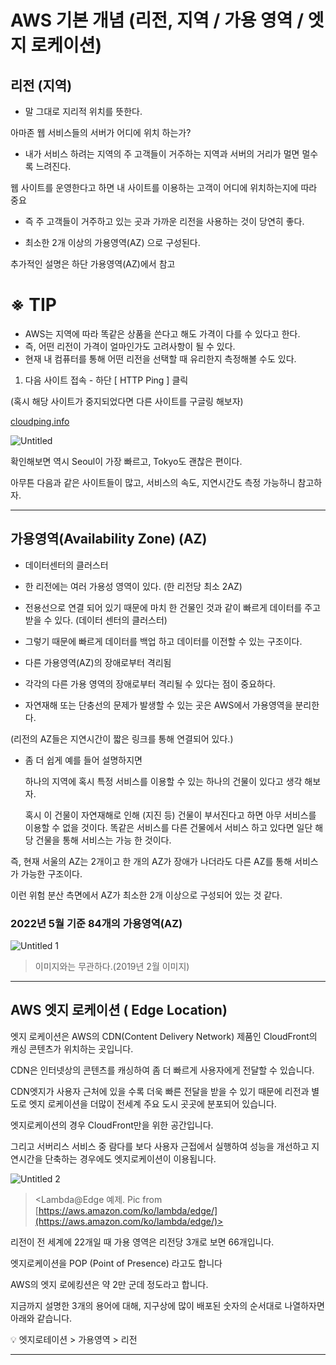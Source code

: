# AWS 기본 개념 (리전, 지역 / 가용 영역 / 엣지 로케이션)

## 리전 (지역)

- 말 그대로 지리적 위치를 뜻한다.

아마존 웹 서비스들의 서버가 어디에 위치 하는가?

- 내가 서비스 하려는 지역의 주 고객들이 거주하는 지역과 서버의 거리가 멀면 멀수록 느려진다.

웹 사이트를 운영한다고 하면 내 사이트를 이용하는 고객이 어디에 위치하는지에 따라 중요

- 즉 주 고객들이 거주하고 있는 곳과 가까운 리전을 사용하는 것이 당연히 좋다.

- 최소한 2개 이상의 가용영역(AZ) 으로 구성된다.

추가적인 설명은 하단 가용영역(AZ)에서 참고

# ※ TIP

- AWS는 지역에 따라 똑같은 상품을 쓴다고 해도 가격이 다를 수 있다고 한다.
- 즉, 어떤 리전이 가격이 얼마인가도 고려사항이 될 수 있다.
- 현재 내 컴퓨터를 통해 어떤 리전을 선택할 때 유리한지 측정해볼 수도 있다.

1. 다음 사이트 접속 - 하단 [ HTTP Ping ] 클릭

(혹시 해당 사이트가 중지되었다면 다른 사이트를 구글링 해보자)

[cloudping.info](https://www.cloudping.info/)

![Untitled](https://user-images.githubusercontent.com/84123877/170229947-a80aecfc-c6b3-4b42-aee6-e761a54eab1b.png)

확인해보면 역시 Seoul이 가장 빠르고, Tokyo도 괜찮은 편이다.

아무튼 다음과 같은 사이트들이 많고, 서비스의 속도, 지연시간도 측정 가능하니 참고하자.

---

## 가용영역(Availability Zone) (AZ)

- 데이터센터의 클러스터

- 한 리전에는 여러 가용성 영역이 있다. (한 리전당 최소 2AZ)

- 전용선으로 연결 되어 있기 때문에 마치 한 건물인 것과 같이 빠르게 데이터를 주고 받을 수 있다.      (데이터 센터의 클러스터)

- 그렇기 때문에 빠르게 데이터를 백업 하고 데이터를 이전할 수 있는 구조이다.

- 다른 가용영역(AZ)의 장애로부터 격리됨

- 각각의 다른 가용 영역의 장애로부터 격리될 수 있다는 점이 중요하다.

- 자연재해 또는 단충선의 문제가 발생할 수 있는 곳은 AWS에서 가용영역을 분리한다.

(리전의 AZ들은 지연시간이 짧은 링크를 통해 연결되어 있다.)

- 좀 더 쉽게 예를 들어 설명하지면 

  하나의 지역에 혹시 특정 서비스를 이용할 수 있는 하나의 건물이 있다고 생각 해보자.

  혹시 이 건물이 자연재해로 인해 (지진 등) 건물이 부서진다고 하면 아무 서비스를 이용할 수 없을 것이다. 똑같은 서비스를 다른 건물에서 서비스 하고 있다면 일단 해당 건물을 통해 서비스는 가능 한 것이다.

즉, 현재 서울의 AZ는 2개이고 한 개의 AZ가 장애가 나더라도 다른 AZ를 통해 서비스가 가능한 구조이다.

이런 위험 분산 측면에서 AZ가 최소한 2개 이상으로 구성되어 있는 것 같다.

### 2022년 5월 기준 84개의 가용영역(AZ)

![Untitled 1](https://user-images.githubusercontent.com/84123877/170229939-e3574791-001c-42da-aaff-165df589b2bc.png)

> 이미지와는 무관하다.(2019년 2월 이미지)
> 

---

## AWS 엣지 로케이션 ( Edge Location)

엣지 로케이션은 AWS의 CDN(Content Delivery Network) 제품인 CloudFront의 캐싱 콘텐츠가 위치하는 곳입니다.

CDN은 인터넷상의 콘텐츠를 캐싱하여 좀 더 빠르게 사용자에게 전달할 수 있습니다.

CDN엣지가 사용자 근처에 있을 수록 더욱 빠른 전달을 받을 수 있기 때문에 리전과 별도로 엣지 로케이션을 더많이 전세계 주요 도시 곳곳에 분포되어 있습니다.

엣지로케이션의 경우 CloudFront만을 위한 공간입니다.

그리고 서버리스 서비스 중 람다를 보다 사용자 근접에서 실행하여 성능을 개선하고 지연시간을 단축하는 경우에도 엣지로케이션이 이용됩니다.

![Untitled 2](https://user-images.githubusercontent.com/84123877/170229943-82426fe2-8876-4147-b8c8-9fb73fd57464.png)

> <Lambda@Edge 예제. Pic from [https://aws.amazon.com/ko/lambda/edge/](https://aws.amazon.com/ko/lambda/edge/)>
> 

리전이 전 세계에 22개일 때 가용 영역은 리전당 3개로 보면 66개입니다.

엣지로케이션을 POP (Point of Presence) 라고도 합니다

AWS의 엣지 로에킹션은 약 2만 군데 정도라고 합니다.

지금까지 설명한 3개의 용어에 대해, 지구상에 많이 배포된 숫자의 순서대로 
나열하자면 아래와 같습니다.

<aside>
💡 엣지로테이션 > 가용영역 > 리전

</aside>

---
